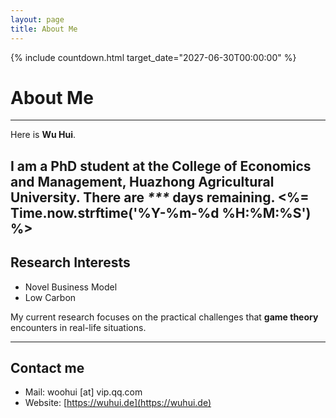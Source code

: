```yaml
---
layout: page
title: About Me
---
```

{% include countdown.html target_date="2027-06-30T00:00:00" %}

# About Me
---
<!-- <img src="./images/Life_Photo.JPG!min" class="floatpic"> -->

Here is **Wu Hui**.<br>

I am a PhD student at the College of Economics and Management, **Huazhong Agricultural University**. There are **<i id="timer">\*\*\*</i>** days remaining.
<%= Time.now.strftime('%Y-%m-%d %H:%M:%S') %>
---

## Research Interests

**<font color="#990000"></font>**


- Novel Business Model
- Low Carbon

My current research focuses on the practical challenges that **game theory** encounters in real-life situations.

---

<!-- ## News and Updates

- Dec 19, 2024：The first paper of my doctoral phase has been completed and submitted for publication🥰.
- **Dec 20, 2024**：Desk Rejected by AE 😭.
- Dec 21, 2024: Submit the paper to another marketing journal . Kindly consider it favorably.

---
-->

## Contact me

- Mail: woohui [at] vip.qq.com
- Website: [https://wuhui.de](https://wuhui.de)


